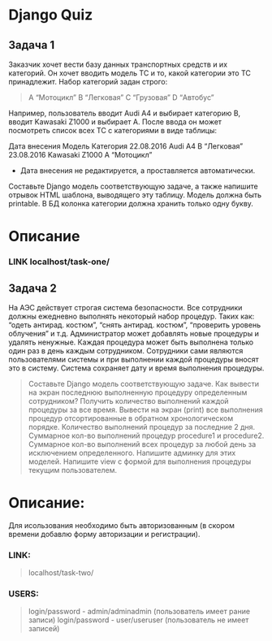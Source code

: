 Django Quiz
===========

Задача 1
--------

Заказчик хочет вести базу данных транспортных средств и их категорий. Он хочет вводить модель ТС и то, какой категории это ТС принадлежит. Набор категорий задан строго:

 > A “Мотоцикл”
 > B “Легковая”
 > С “Грузовая”
 > D “Автобус”

Например, пользователь вводит Audi A4 и выбирает категорию B, вводит Kawasaki Z1000 и выбирает А. После ввода он может посмотреть список всех ТС с категориями в виде таблицы:

Дата внесения   Модель    Категория
22.08.2016      Audi A4   B “Легковая”
23.08.2016      Kawasaki Z1000   A “Мотоцикл”

* Дата внесения не редактируется, а проставляется автоматически.

Составьте Django модель соответствующую задаче, а также напишите отрывок HTML шаблона, выводящего эту таблицу. Модель должна быть printable. В БД колонка категории должна хранить только одну букву.

# Описание
### LINK localhost/task-one/

Задача 2
--------

На АЭС действует строгая система безопасности. Все сотрудники должны ежедневно выполнять некоторый набор процедур. Таких как: “одеть антирад. костюм”, “снять антирад. костюм”, “проверить уровень облучения” и т.д. Администратор может добавлять новые процедуры и удалять ненужные. Каждая процедура может быть выполнена только один раз в день каждым сотрудником. Сотрудники сами являются пользователями системы и при выполнении каждой процедуры вносят это в систему. Система сохраняет дату и время выполнения процедуры.

 > Составьте Django модель соответствующую задаче.
 > Как вывести на экран последнюю выполненную процедуру определенным сотрудником?
 > Получить количество выполнений каждой процедуры за все время.
 > Вывести на экран (print) все выполнения процедур отсортированные в обратном хронологическом порядке.
 > Количество выполнений процедур за последние 2 дня.
 > Суммарное кол-во выполнений процедур procedure1 и procedure2.
 > Суммарное кол-во выполнений всех процедур за любой день за исключением определенного.
 > Напишите админку для этих моделей.
 > Напишите view с формой для выполнения процедуры текущим пользователем.

# Описание:
Для исользования необходимо быть авторизованным (в скором времени добавлю форму авторизации и регистрации).

### LINK:
 >  localhost/task-two/

### USERS:
 > login/password - admin/adminadmin (пользователь имеет рание записи)
 > login/password - user/useruser  (пользователь не имеет записей)
